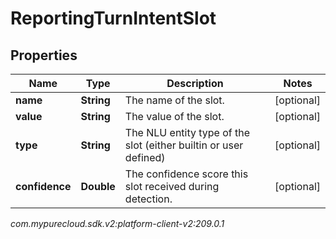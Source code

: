 # ReportingTurnIntentSlot


## Properties

| Name | Type | Description | Notes |
| ------------ | ------------- | ------------- | ------------- |
| **name** | **String** | The name of the slot. |  [optional] |
| **value** | **String** | The value of the slot. |  [optional] |
| **type** | **String** | The NLU entity type of the slot (either builtin or user defined) |  [optional] |
| **confidence** | **Double** | The confidence score this slot received during detection. |  [optional] |




_com.mypurecloud.sdk.v2:platform-client-v2:209.0.1_
